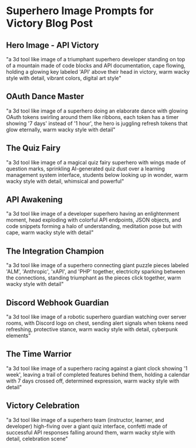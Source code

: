 # Superhero Image Prompts for Victory Blog Post

## Hero Image - API Victory
"a 3d tool like image of a triumphant superhero developer standing on top of a mountain made of code blocks and API documentation, cape flowing, holding a glowing key labeled 'API' above their head in victory, warm wacky style with detail, vibrant colors, digital art style"

## OAuth Dance Master
"a 3d tool like image of a superhero doing an elaborate dance with glowing OAuth tokens swirling around them like ribbons, each token has a timer showing '7 days' instead of '1 hour', the hero is juggling refresh tokens that glow eternally, warm wacky style with detail"

## The Quiz Fairy
"a 3d tool like image of a magical quiz fairy superhero with wings made of question marks, sprinkling AI-generated quiz dust over a learning management system interface, students below looking up in wonder, warm wacky style with detail, whimsical and powerful"

## API Awakening
"a 3d tool like image of a developer superhero having an enlightenment moment, head exploding with colorful API endpoints, JSON objects, and code snippets forming a halo of understanding, meditation pose but with cape, warm wacky style with detail"

## The Integration Champion
"a 3d tool like image of a superhero connecting giant puzzle pieces labeled 'ALM', 'Anthropic', 'xAPI', and 'PHP' together, electricity sparking between the connections, standing triumphant as the pieces click together, warm wacky style with detail"

## Discord Webhook Guardian
"a 3d tool like image of a robotic superhero guardian watching over server rooms, with Discord logo on chest, sending alert signals when tokens need refreshing, protective stance, warm wacky style with detail, cyberpunk elements"

## The Time Warrior
"a 3d tool like image of a superhero racing against a giant clock showing '1 week', leaving a trail of completed features behind them, holding a calendar with 7 days crossed off, determined expression, warm wacky style with detail"

## Victory Celebration
"a 3d tool like image of a superhero team (instructor, learner, and developer) high-fiving over a giant quiz interface, confetti made of successful API responses falling around them, warm wacky style with detail, celebration scene"